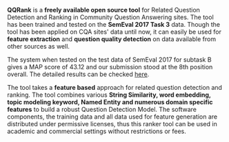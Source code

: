 
**QQRank** is a **freely available open source tool** for Related Question Detection and Ranking in Community Question Answering sites. The tool has been trained and tested on the **SemEval 2017 Task 3** data. Though the tool has been applied on CQA sites' data until now, it can easily be used for **feature extraction** and **question quality detection** on data available from other sources as well.

The system when tested on the test data of SemEval 2017 for subtask B gives a MAP score of 43.12 and our submission stood at the 8th position overall. The detailed results can be checked [here](http://alt.qcri.org/semeval2017/task3/data/uploads/semeval2017_task3_results.pdf). 

The tool takes a **feature based** approach for related question detection and ranking. The tool combines various **String Similarity, word embedding, topic modeling keyword, Named Entity and numerous domain specific features** to build a robust Question Detection Model. The software components, the training data and all data used for feature generation are distributed under permissive licenses, thus this ranker tool can be used in academic and commercial settings without restrictions or fees.
